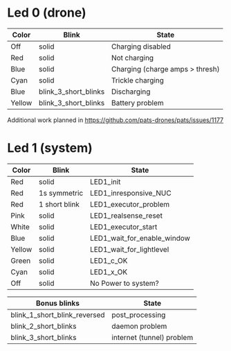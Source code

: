 # Led 0 (drone)

| Color                 | Blink                       | State                           |
| --------------------- | --------------------------- | --------------------------------|
| Off                   | solid                       | Charging disabled               |
| Red                   | solid                       | Not charging                    |
| Blue                  | solid                       | Charging (charge amps > thresh) |
| Cyan                  | solid                       | Trickle charging                |
| Blue                  | blink_3_short_blinks        | Discharging                     |
| Yellow                | blink_3_short_blinks        | Battery problem                 |


Additional work planned in https://github.com/pats-drones/pats/issues/1177


# Led 1 (system)

| Color                 | Blink         | State                         |
| --------------------- | ------------- | ----------------------------- |
| Red                   | solid         | LED1_init                     |
| Red                   | 1s symmetric  | LED1_inresponsive_NUC         |
| Red                   | 1 short blink | LED1_executor_problem         |
| Pink                  | solid         | LED1_realsense_reset          |
| White                 | solid         | LED1_executor_start           |
| Blue                  | solid         | LED1_wait_for_enable_window   |
| Yellow                | solid         | LED1_wait_for_lightlevel      |
| Green                 | solid         | LED1_c_OK                     |
| Cyan                  | solid         | LED1_x_OK                     |
| Off                   | solid         | No Power to system?           |


| Bonus blinks                  | State                         |
| ----------------------------- | ----------------------------- |
| blink_1_short_blink_reversed  | post_processing               |
| blink_2_short_blinks          | daemon problem                |
| blink_3_short_blinks          | internet (tunnel) problem     |
